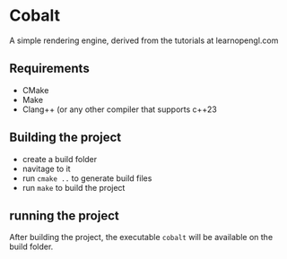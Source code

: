 # Cobalt

A simple rendering engine, derived from the tutorials at learnopengl.com

## Requirements
- CMake
- Make
- Clang++ (or any other compiler that supports c++23

## Building the project

- create a build folder
- navitage to it
- run `cmake ..` to generate build files
- run `make` to build the project

## running the project

After building the project, the executable `cobalt` will be available on the build folder.

